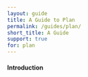 ```yaml
---
layout: guide
title: A Guide to Plan
permalink: /guides/plan/
short_title: A Guide
support: true
for: plan
---
```


#### Introduction
